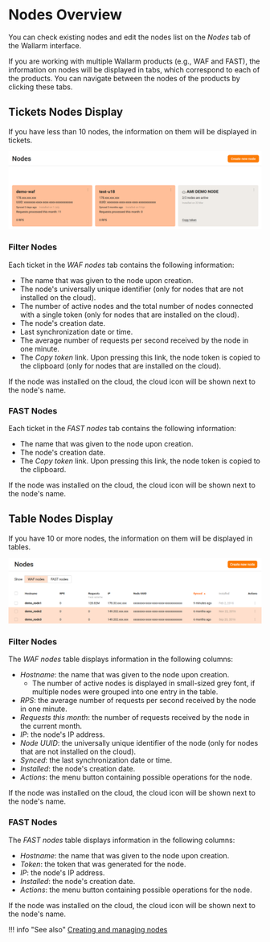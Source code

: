 [link-managing-nodes]:  create-node.md

[img-ticket-nodes]:       ../../../../images/en/user-guides/cloud-ui/nodes/ticket-nodes.png
[img-table-nodes]:       ../../../../images/en/user-guides/cloud-ui/nodes/table-nodes.png


# Nodes Overview

You can check existing nodes and edit the nodes list on the *Nodes* tab of the Wallarm interface. 

If you are working with multiple Wallarm products (e.g., WAF and FAST), the information on nodes will be displayed in tabs, which correspond to each of the products. You can navigate between the nodes of the products by clicking these tabs.

## Tickets Nodes Display

If you have less than 10 nodes, the information on them will be displayed in tickets.

![Tickets nodes display][img-ticket-nodes]

### Filter Nodes

Each ticket in the *WAF nodes* tab contains the following information:
* The name that was given to the node upon creation.
* The node's universally unique identifier (only for nodes that are not installed on the cloud).
* The number of active nodes and the total number of nodes connected with a single token (only for nodes that are installed on the cloud).
* The node's creation date.
* Last synchronization date or time.
* The average number of requests per second received by the node in one minute.
* The *Copy token* link. Upon pressing this link, the node token is copied to the clipboard (only for nodes that are installed on the cloud).

If the node was installed on the cloud, the cloud icon will be shown next to the node's name.

### FAST Nodes

Each ticket in the *FAST nodes* tab contains the following information:
* The name that was given to the node upon creation.
* The node's creation date.
* The *Copy token* link. Upon pressing this link, the node token is copied to the clipboard.

If the node was installed on the cloud, the cloud icon will be shown next to the node's name.

## Table Nodes Display

If you have 10 or more nodes, the information on them will be displayed in tables.

![Table nodes display][img-table-nodes]

### Filter Nodes

The *WAF nodes* table displays information in the following columns:

* *Hostname*: the name that was given to the node upon creation.
  * The number of active nodes is displayed in small-sized grey font, if multiple nodes were grouped into one entry in the table.
* *RPS*: the average number of requests per second received by the node in one minute.
* *Requests this month*: the number of requests received by the node in the current month.
* *IP*: the node's IP address.
* *Node UUID*: the universally unique identifier of the node (only for nodes that are not installed on the cloud).
* *Synced*: the last synchronization date or time.
* *Installed*: the node's creation date.
* *Actions*: the menu button containing possible operations for the node.

If the node was installed on the cloud, the cloud icon will be shown next to the node's name.

### FAST Nodes

The *FAST nodes* table displays information in the following columns:

* *Hostname*: the name that was given to the node upon creation.
* *Token*: the token that was generated for the node.
* *IP*: the node's IP address.
* *Installed*: the node's creation date.
* *Actions*: the menu button containing possible operations for the node.

If the node was installed on the cloud, the cloud icon will be shown next to the node's name.

!!! info "See also"
    [Creating and managing nodes][link-managing-nodes]
